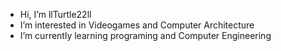 - Hi, I’m llTurtle22ll
- I’m interested in Videogames and Computer Architecture
- I’m currently learning programing and Computer Engineering

<!---
llTurtle22ll/llTurtle22ll is a ✨ special ✨ repository because its `README.md` (this file) appears on your GitHub profile.
You can click the Preview link to take a look at your changes.
--->
